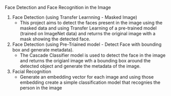 Face Detection and Face Recognition in the Image
  1. Face Detection (using Transfer Learnning - Masked Image)
     - This project aims to detect the faces present in the image using the masked data and using Transfer Learning of a pre-trained model (trained on ImageNet data) and returns the original image with a mask showing the detected face.
  2. Face Detection (using Pre-Triained model - Detect Face with bounding box and generate metadata).
     - The Cascade Classifier model is used to detect the face in the image and returns the origianl image wth a bounding box around the detected object and generate the metadata of the image.
  3. Facial Recognition
     - Generate an embedding vector for each image and using those embedding create a simple classification model that recognies the person in the image
